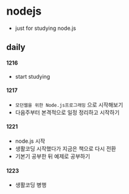 # nodejs
- just for studying node.js



## daily

#### 1216

- start studying



#### 1217

- `모던웹을 위한 Node.js프로그래밍` 으로 시작해보기
- 다음주부터 본격적으로 일정 정리하고 시작하기



#### 1221

- node.js 시작
- 생활코딩 시작했다가 지금은 책으로 다시 전환
- 기본기 공부한 뒤 예제로 공부하기



#### 1223

- 생활코딩 병행